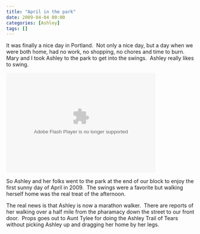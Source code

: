 ```yaml
---
title: "April in the park"
date: 2009-04-04 00:00
categories: [Ashley]
tags: []
---
```



It was finally a nice day in Portland.  Not only a nice day, but a day when we were both home, had no work, no shopping, no chores and time to burn.  Mary and I took Ashley to the park to get into the swings.  Ashley really likes to swing.

<embed height="267" width="400" pluginspage="http://www.macromedia.com/go/getflashplayer" flashvars="host=picasaweb.google.com&amp;hl=en_US&amp;feat=flashalbum&amp;RGB=0x000000&amp;feed=http%3A%2F%2Fpicasaweb.google.com%2Fdata%2Ffeed%2Fapi%2Fuser%2Fwyseguys%2Falbumid%2F5321070326810686897%3Falt%3Drss%26kind%3Dphoto%26authkey%3DGv1sRgCMyrgPGUmar2bQ%26hl%3Den_US" src="http://picasaweb.google.com/s/c/bin/slideshow.swf" type="application/x-shockwave-flash" />   



 So Ashley and her folks went to the park at the end of our block to enjoy the first sunny day of April in 2009.  The swings were a favorite but walking herself home was the real treat of the afternoon.



The real news is that Ashley is now a marathon walker.  There are reports of her walking over a half mile from the pharamacy down the street to our front door.  Props goes out to Aunt Tylee for doing the Ashley Trail of Tears without picking Ashley up and dragging her home by her legs.  



